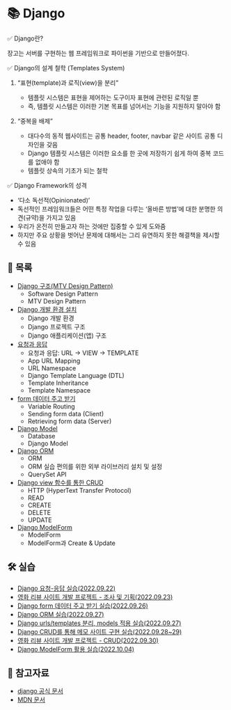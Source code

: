 # 📚 Django

✅ Django란?

장고는 서버를 구현하는 웹 프레임워크로 파이썬을 기반으로 만들어졌다. 

✅ Django의 설계 철학 (Templates System)

1. “표현(template)과 로직(view)을 분리”
   - 템플릿 시스템은 표현을 제어하는 도구이자 표현에 관련된 로직일 뿐
   - 즉, 템플릿 시스템은 이러한 기본 목표를 넘어서는 기능을 지원하지 말아야 함

2. “중복을 배제”
   - 대다수의 동적 웹사이트는 공통 header, footer, navbar 같은 사이트 공통 디자인을 갖음
   - Django 템플릿 시스템은 이러한 요소를 한 곳에 저장하기 쉽게 하여 중복 코드를 없애야 함
   - 템플릿 상속의 기초가 되는 철학

✅ Django Framework의 성격

- ‘다소 독선적(Opinionated)’
- 독선적인 프레임워크들은 어떤 특정 작업을 다루는 ‘올바른 방법’에 대한 분명한 의견(규약)을 가지고 있음
- 우리가 온전히 만들고자 하는 것에만 집중할 수 있게 도와줌
- 하지만 주요 상황을 벗어난 문제에 대해서는 그리 유연하지 못한 해결책을 제시할 수 있음



## 📃 목록

- [Django 구조(MTV Design Pattern)](https://github.com/hyejinny97/TIL/blob/master/Django/mtv.md)
  - Software Design Pattern
  - MTV Design Pattern
- [Django 개발 환경 설치](https://github.com/hyejinny97/TIL/blob/master/Django/environment.md)
  - Django 개발 환경
  - Django 프로젝트 구조
  - Django 애플리케이션(앱) 구조
- [요청과 응답](https://github.com/hyejinny97/TIL/blob/master/Django/request_response.md)
  - 요청과 응답: URL → VIEW → TEMPLATE
  - App URL Mapping
  - URL Namespace
  - Django Template Language (DTL)
  - Template Inheritance
  - Template Namespace
- [form 데이터 주고 받기](https://github.com/hyejinny97/TIL/blob/master/Django/form_data.md)
  - Variable Routing
  - Sending form data (Client)
  - Retrieving form data (Server)
- [Django Model](https://github.com/hyejinny97/TIL/blob/master/Django/model.md)
  - Database
  - Django Model
- [Django ORM](https://github.com/hyejinny97/TIL/blob/master/Django/orm.md)
  - ORM
  - ORM 실습 편의를 위한 외부 라이브러리 설치 및 설정
  - QuerySet API
- [Django view 함수를 통한 CRUD](https://github.com/hyejinny97/TIL/blob/master/Django/crud.md)
  - HTTP (HyperText Transfer Protocol)
  - READ
  - CREATE
  - DELETE
  - UPDATE
- [Django ModelForm](https://github.com/hyejinny97/TIL/blob/master/Django/model_form.md)
  - ModelForm
  - ModelForm과 Create & Update




## 🛠 실습
- [Django 요청-응답 실습(2022.09.22)](https://github.com/hyejinny97/TIL/blob/master/Django/practice/practice_01)
- [영화 리뷰 사이트 개발 프로젝트 - 조사 및 기획(2022.09.23)](https://github.com/hyejinny97/TIL/blob/master/Django/practice/project_01)
- [Django form 데이터 주고 받기 실습(2022.09.26)](https://github.com/hyejinny97/TIL/blob/master/Django/practice/practice_02)
- [Django ORM 실습(2022.09.27)](https://github.com/hyejinny97/TIL/blob/master/Django/practice/practice_03)
- [Django urls/templates 분리, models 적용 실습(2022.09.27)](https://github.com/hyejinny97/TIL/blob/master/Django/practice/practice_04)
- [Django CRUD를 통해 메모 사이트 구현 실습(2022.09.28~29)](https://github.com/hyejinny97/TIL/blob/master/Django/practice/practice_05)
- [영화 리뷰 사이트 개발 프로젝트 - CRUD(2022.09.30)](https://github.com/hyejinny97/movie_review_1)
- [Django ModelForm 활용 실습(2022.10.04)](https://github.com/hyejinny97/TIL/blob/master/Django/practice/practice_06)



## 🔎 참고자료
- [django 공식 문서](https://www.djangoproject.com/)
- [MDN 문서](https://developer.mozilla.org/en-US/docs/Learn/Server-side)
